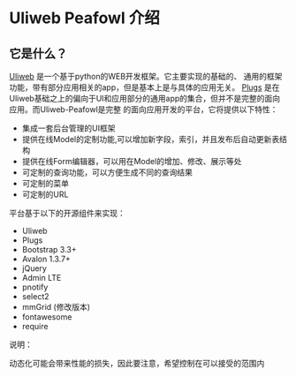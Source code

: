 Uliweb Peafowl 介绍
=============================

它是什么？
------------

[Uliweb](https://github.com/limodou/uliweb) 是一个基于python的WEB开发框架。它主要实现的基础的、
通用的框架功能，带有部分应用相关的app，但是基本上是与具体的应用无关。 [Plugs](https://github.com/limodou/plugs)
是在Uliweb基础之上的偏向于UI和应用部分的通用app的集合，但并不是完整的面向应用。而Uliweb-Peafowl是完整
的面向应用开发的平台，它将提供以下特性：

* 集成一套后台管理的UI框架
* 提供在线Model的定制功能,可以增加新字段，索引，并且发布后自动更新表结构
* 提供在线Form编辑器，可以用在Model的增加、修改、展示等处
* 可定制的查询功能，可以方便生成不同的查询结果
* 可定制的菜单
* 可定制的URL

平台基于以下的开源组件来实现：

* Uliweb
* Plugs
* Bootstrap 3.3+
* Avalon 1.3.7+
* jQuery
* Admin LTE
* pnotify
* select2
* mmGrid (修改版本)
* fontawesome
* require

说明：

动态化可能会带来性能的损失，因此要注意，希望控制在可以接受的范围内
